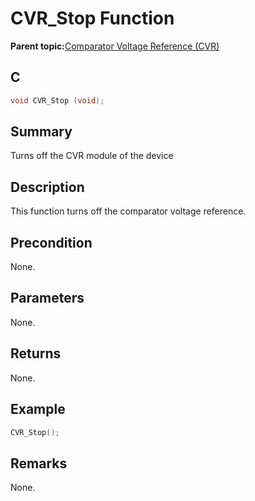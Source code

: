 # CVR\_Stop Function

**Parent topic:**[Comparator Voltage Reference \(CVR\)](GUID-AFB2AD91-7661-441D-A9E9-E8A794410BF9.md)

## C

```c
void CVR_Stop (void);
```

## Summary

Turns off the CVR module of the device

## Description

This function turns off the comparator voltage reference.

## Precondition

None.

## Parameters

None.

## Returns

None.

## Example

```c
CVR_Stop();
```

## Remarks

None.

